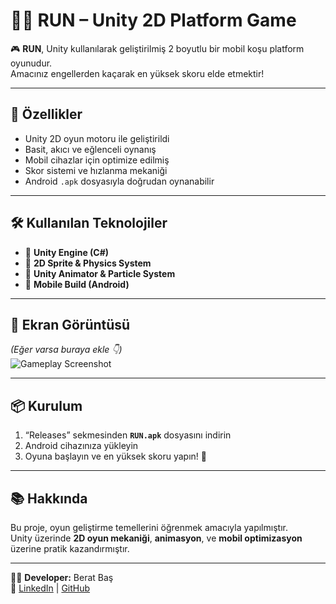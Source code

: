 # 🏃‍♂️ RUN – Unity 2D Platform Game

🎮 **RUN**, Unity kullanılarak geliştirilmiş 2 boyutlu bir mobil koşu platform oyunudur.  
Amacınız engellerden kaçarak en yüksek skoru elde etmektir!

---

## 🚀 Özellikler
- Unity 2D oyun motoru ile geliştirildi  
- Basit, akıcı ve eğlenceli oynanış  
- Mobil cihazlar için optimize edilmiş  
- Skor sistemi ve hızlanma mekaniği  
- Android `.apk` dosyasıyla doğrudan oynanabilir  

---

## 🛠️ Kullanılan Teknolojiler
- 🎯 **Unity Engine (C#)**  
- 🧱 **2D Sprite & Physics System**  
- 🎨 **Unity Animator & Particle System**  
- 📱 **Mobile Build (Android)**  

---

## 📸 Ekran Görüntüsü
*(Eğer varsa buraya ekle 👇)*  
![Gameplay Screenshot](./screenshot.png)

---

## 📦 Kurulum
1. “Releases” sekmesinden **`RUN.apk`** dosyasını indirin  
2. Android cihazınıza yükleyin  
3. Oyuna başlayın ve en yüksek skoru yapın! 🚀

---

## 📚 Hakkında
Bu proje, oyun geliştirme temellerini öğrenmek amacıyla yapılmıştır.  
Unity üzerinde **2D oyun mekaniği**, **animasyon**, ve **mobil optimizasyon** üzerine pratik kazandırmıştır.

---

👨‍💻 **Developer:** Berat Baş  
📧 [LinkedIn](www.linkedin.com/in/berat-baş-6a91a3274) | [GitHub](https://github.com/BeratBass)
